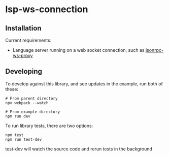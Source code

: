 # lsp-ws-connection

## Installation

Current requirements:

* Language server running on a web socket connection, such as [jsonrpc-ws-proxy](https://github.com/wylieconlon/jsonrpc-ws-proxy) 


## Developing

To develop against this library, and see updates in the example, run both of these:

```
# From parent directory
npx webpack --watch
```

```
# From example directory
npm run dev
```

To run library tests, there are two options:

```
npm test
npm run test-dev
```

test-dev will watch the source code and rerun tests in the background
